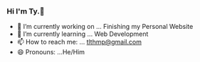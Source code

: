 

### Hi I'm Ty.👋

<!--
**tlthmp/tlthmp** is a ✨ _special_ ✨ repository because its `README.md` (this file) appears on your GitHub profile.

Here are some ideas to get you started:
-->

- 🔭 I’m currently working on ... Finishing my Personal Website
- 🌱 I’m currently learning ... Web Development
- 📫 How to reach me: ... tlthmp@gmail.com
- 😄 Pronouns: ...He/Him


